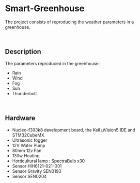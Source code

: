 # Smart-Greenhouse

The project consists of reproducing the weather parameters in a greenhouse.

<br> 

## Description

The parameters reproduced in the greenhouse:

* Rain
* Wind
* Fog
* Sun
* Thunderbolt

<br>

## Hardware

* Nucleo-f303k8 development board, the Keil μVision5 IDE and STM32CubeMX.
* Ultrasonic fogger
* 12V Water Pump
* 80mm 12v Fan
* 130w Heating
* Horticultural lamp : SpectraBulb x30
* Sensor HIH6121-021-001
* Sensor Gravity SEN0193
* Sensor SEN0204
